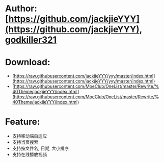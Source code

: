 # Author: [https://github.com/jackjieYYY](https://github.com/jackjieYYY), [godkiller321](https://www.hostloc.com/space-uid-38920.html)
# Download:
- [https://raw.githubusercontent.com/jackjieYYY/yyy/master/index.html](https://raw.githubusercontent.com/jackjieYYY/yyy/master/index.html)
- [https://raw.githubusercontent.com/MoeClub/OneList/master/Rewrite/%40Theme/jackjieYYY/index.html](https://raw.githubusercontent.com/MoeClub/OneList/master/Rewrite/%40Theme/jackjieYYY/index.html)
# Feature:
- 支持移动端自适应
- 支持当页搜索
- 支持按文件名, 日期, 大小排序
- 支持在线播放视频


